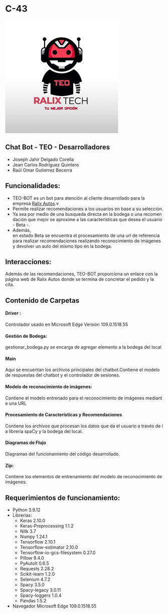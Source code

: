 # C-43

![TEO-BOT](/logos/teo.jpg)
## Chat Bot - TEO - Desarrolladores
* Joseph Jahir Delgado Corella 
* Jean Carlos Rodríguez Quintero
* Raúl Omar Gutierrez Becerra

 
## Funcionalidades: 

- TEO-BOT es un bot para atención al cliente desarrollado para la empresa [Ralix Autos](https://jeanrodriguezq.github.io/index.html).v
- Permite realizar recomendaciones a los usuarios en base a su selección. 
- Ya sea por medio de una busqueda directa en la bodega o una recomendación que mejor se aproxime a las características que desea el usuario - Beta -. 
- Además, en estado Beta se encuentra el procesamiento de una url de referencia para realizar recomendaciones realizando reconocimiento de imágenes y devolver un auto del mismo tipo en la bodega.

## Interacciones: 
Además de las recomendaciones, TEO-BOT proporciona un enlace con la página web de Ralix Autos donde se termina de concretar el pedido y la cita. 

## Contenido de Carpetas 

#### Driver :
Controlador usado en Microsoft Edge Versión 109.0.1518.55 

#### Gestión de Bodega:
gestionar_bodega.py se encarga de agregar elemento a la bodega del local 

#### Main 
Aquí se encuentan los archivos principales del chatbot.Contiene el modelo de respuestas del chatbot y el controlador de sesiones. 

#### Modelo de reconocimiento de imágenes:
Contiene el modelo entrenado para el reconocimiento de imágenes mediante una URL 

#### Procesamiento de Características y Recomendaciones 
Contiene los archivos que procesan los datos que da el usuario a través de la librería spaCy y la bodega del local. 

#### Diagramas de Flujo
Diagramas del funcionamiento del código desarrollado.

#### Zip: 
Contiene los elementos de entrenamiento del modelo de reconocimiento de imágenes.

## Requerimientos de funcionamiento:
* Python 3.9.12
* Librerías:
    * Keras                         2.10.0
    * Keras-Preprocessing           1.1.2
    * Nltk                          3.7
    * Numpy                          1.24.1
    * Tensorflow                    2.10.1
    * Tensorflow-estimator          2.10.0
    * Tensorflow-io-gcs-filesystem  0.27.0
    * Pillow                       9.4.0
    * PyAutoIt                     0.6.5
    * Requests                     2.28.2
    * Scikit-learn                 1.2.0
    * Selenium                     4.7.2
    * Spacy                        3.5.0
    * Spacy-legacy                 3.0.11
    * Spacy-loggers                1.0.4
    * Pandas                       1.5.2
* Navegador Microsoft Edge      109.0.1518.55